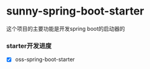 # sunny-spring-boot-starter

这个项目的主要功能是开发spring boot的启动器的

### starter开发进度

- [x] oss-spring-boot-starter